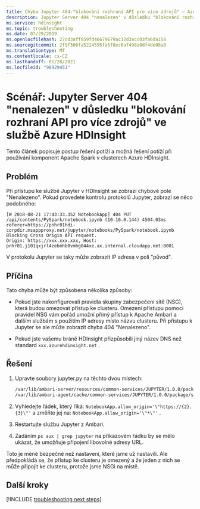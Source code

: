 ```yaml
---
title: Chyba Jupyter 404-"blokování rozhraní API pro více zdrojů" – Azure HDInsight
description: Jupyter Server 404 "nenalezen" v důsledku "blokování rozhraní API pro více zdrojů" ve službě Azure HDInsight
ms.service: hdinsight
ms.topic: troubleshooting
ms.date: 07/29/2019
ms.openlocfilehash: 27cd3aff859fd46679679ac12d3acc03fa6da158
ms.sourcegitcommit: 2f9f306fa5224595fa5f8ec6af498a0df4de08a8
ms.translationtype: MT
ms.contentlocale: cs-CZ
ms.lasthandoff: 01/28/2021
ms.locfileid: "98929451"
---
```

# <a name="scenario-jupyter-server-404-not-found-error-due-to-blocking-cross-origin-api-in-azure-hdinsight"></a>Scénář: Jupyter Server 404 "nenalezen" v důsledku "blokování rozhraní API pro více zdrojů" ve službě Azure HDInsight

Tento článek popisuje postup řešení potíží a možná řešení potíží při používání komponent Apache Spark v clusterech Azure HDInsight.

## <a name="issue"></a>Problém

Při přístupu ke službě Jupyter v HDInsight se zobrazí chybové pole "Nenalezeno". Pokud provedete kontrolu protokolů Jupyter, zobrazí se něco podobného:

```log
[W 2018-08-21 17:43:33.352 NotebookApp] 404 PUT /api/contents/PySpark/notebook.ipynb (10.16.0.144) 4504.03ms referer=https://pnhr01hdi-corpdir.msappproxy.net/jupyter/notebooks/PySpark/notebook.ipynb
Blocking Cross Origin API request.  
Origin: https://xxx.xxx.xxx, Host: pnhr01.j101qxjrl4zebmhb0vmhg044xe.ax.internal.cloudapp.net:8001
```

V protokolu Jupyter se taky může zobrazit IP adresa v poli "původ".

## <a name="cause"></a>Příčina

Tato chyba může být způsobena několika způsoby:

- Pokud jste nakonfigurovali pravidla skupiny zabezpečení sítě (NSG), která budou omezovat přístup ke clusteru. Omezení přístupu pomocí pravidel NSG vám pořád umožní přímý přístup k Apache Ambari a dalším službám s použitím IP adresy místo názvu clusteru. Při přístupu k Jupyter se ale může zobrazit chyba 404 "Nenalezeno".

- Pokud jste vašemu bráně HDInsight přizpůsobili jiný název DNS než standard `xxx.azurehdinsight.net` .

## <a name="resolution"></a>Řešení

1. Upravte soubory jupyter.py na těchto dvou místech:

    ```bash
    /var/lib/ambari-server/resources/common-services/JUPYTER/1.0.0/package/scripts/jupyter.py
    /var/lib/ambari-agent/cache/common-services/JUPYTER/1.0.0/package/scripts/jupyter.py
    ```

1. Vyhledejte řádek, který říká: `NotebookApp.allow_origin='\"https://{2}.{3}\"'` a změňte jej na: `NotebookApp.allow_origin='\"*\"'` .

1. Restartujte službu Jupyter z Ambari.

1. Zadáním `ps aux | grep jupyter` na příkazovém řádku by se mělo ukázat, že umožňuje připojení libovolné adresy URL.

Toto je méně bezpečné než nastavení, které jsme už nastavili. Ale předpokládá se, že přístup ke clusteru je omezený a že jeden z nich se může připojit ke clusteru, protože jsme NSGi na místě.

## <a name="next-steps"></a>Další kroky

[!INCLUDE [troubleshooting next steps](../../../includes/hdinsight-troubleshooting-next-steps.md)]